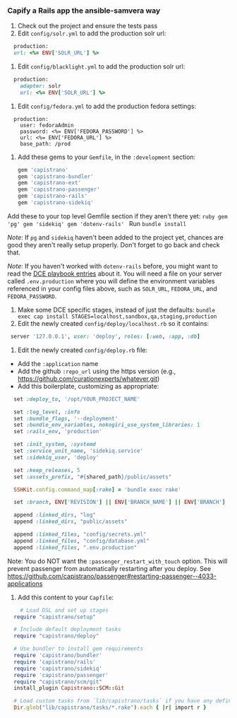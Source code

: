### Capify a Rails app the ansible-samvera way

1. Check out the project and ensure the tests pass
1. Edit `config/solr.yml` to add the production solr url:
  ```ruby
    production:
    url: <%= ENV['SOLR_URL'] %>
  ```
1. Edit `config/blacklight.yml` to add the production solr url:
  ```ruby
    production:
      adapter: solr
      url: <%= ENV['SOLR_URL'] %>
  ```
1. Edit `config/fedora.yml` to add the production fedora settings:
  ```
    production:
      user: fedoraAdmin
      password: <%= ENV['FEDORA_PASSWORD'] %>
      url: <%= ENV['FEDORA_URL'] %>
      base_path: /prod
  ```
1. Add these gems to your `Gemfile`, in the `:development` section:
    ```ruby
    gem 'capistrano'
    gem 'capistrano-bundler'
    gem 'capistrano-ext'
    gem 'capistrano-passenger'
    gem 'capistrano-rails'
    gem 'capistrano-sidekiq'
    ```
  Add these to your top level Gemfile section if they aren't there yet:
    ```ruby
    gem 'pg'
    gem 'sidekiq'
    gem 'dotenv-rails'
    ```
  Run `bundle install`

  *Note*: If `pg` and `sidekiq` haven't been added to the project yet, chances are good they aren't really setup properly. Don't forget to go back and check that.

  *Note*: If you haven't worked with `dotenv-rails` before, you might want to read the [DCE playbook entries](https://curationexperts.github.io/playbook/practices/environment_variables.html) about it. You will need a file on your server called `.env.production` where you will define the environment variables referenced in your config files above, such as `SOLR_URL`, `FEDORA_URL`, and `FEDORA_PASSWORD`.

1. Make some DCE specific stages, instead of just the defaults: `bundle exec cap install STAGES=localhost,sandbox,qa,staging,production`
1. Edit the newly created `config/deploy/localhost.rb` so it contains:
  ```ruby
   server '127.0.0.1', user: 'deploy', roles: [:web, :app, :db]
  ```
1. Edit the newly created `config/deploy.rb` file:
  * Add the `:application` name
  * Add the github `:repo_url` using the https version (e.g., https://github.com/curationexperts/whatever.git)
  * Add this boilerplate, customizing as appropriate:

  ```ruby
    set :deploy_to, '/opt/YOUR_PROJECT_NAME'

    set :log_level, :info
    set :bundle_flags, '--deployment'
    set :bundle_env_variables, nokogiri_use_system_libraries: 1
    set :rails_env, 'production'

    set :init_system, :systemd
    set :service_unit_name, 'sidekiq.service'
    set :sidekiq_user, 'deploy'

    set :keep_releases, 5
    set :assets_prefix, "#{shared_path}/public/assets"

    SSHKit.config.command_map[:rake] = 'bundle exec rake'

    set :branch, ENV['REVISION'] || ENV['BRANCH_NAME'] || ENV['BRANCH'] || 'master'

    append :linked_dirs, "log"
    append :linked_dirs, "public/assets"

    append :linked_files, "config/secrets.yml"
    append :linked_files, "config/database.yml"
    append :linked_files, ".env.production"
  ```

  Note: You do NOT want the `:passenger_restart_with_touch` option. This will prevent passenger from automatically restarting after you deploy. See https://github.com/capistrano/passenger#restarting-passenger--4033-applications
1. Add this content to your `Capfile`:
  ```ruby
      # Load DSL and set up stages
    require "capistrano/setup"

    # Include default deployment tasks
    require "capistrano/deploy"

    # Use bundler to install gem requirements
    require 'capistrano/bundler'
    require 'capistrano/rails'
    require 'capistrano/sidekiq'
    require 'capistrano/passenger'
    require "capistrano/scm/git"
    install_plugin Capistrano::SCM::Git

    # Load custom tasks from `lib/capistrano/tasks` if you have any defined
    Dir.glob("lib/capistrano/tasks/*.rake").each { |r| import r }
  ```
